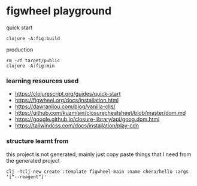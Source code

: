 # figwheel playground

quick start

    clojure -A:fig:build

production

    rm -rf target/public
    clojure -A:fig:min

### learning resources used

- https://clojurescript.org/guides/quick-start
- https://figwheel.org/docs/installation.html
- https://dawranliou.com/blog/vanilla-cljs/
- https://github.com/kuzmisin/closurecheatsheet/blob/master/dom.md
- https://google.github.io/closure-library/api/goog.dom.html
- https://tailwindcss.com/docs/installation/play-cdn

### structure learnt from 
this project is not generated, mainly just copy paste things that I need from the generated project

    clj -Tclj-new create :template figwheel-main :name chera/hello :args '["--reagent"]'